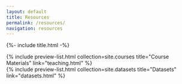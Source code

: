 ```yaml
---
layout: default
title: Resources
permalink: /resources/
navigation: resources
---
```


{%- include title.html -%}

<!-- <div class="row">
    <div class="col">
        <h2 class="">Other places to find us</h2>
        <a href="https://github.com/interactiveaudiolab">GitHub</a>
    </div>
</div> -->

<div class="row">
    <div class="col-md">
            {% include preview-list.html collection=site.courses title="Course Materials" link="teaching.html" %}
    </div>
    <div class="col-md">
        {% include preview-list.html collection=site.datasets title="Datasets" link="datasets.html" %}
    </div>
</div>